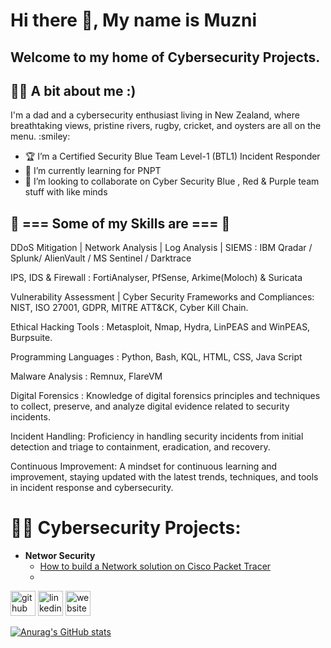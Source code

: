 # Hi there 👋, My name is Muzni
## Welcome to my home of Cybersecurity Projects. 

## :technologist: A bit about me :) <br>
<p>I'm a dad and a cybersecurity enthusiast living in New Zealand, where breathtaking views, pristine rivers, rugby, cricket, and oysters are all on the menu. :smiley: <br>
<!-- COMMENT  <p> I love cooking, Travelling & tech stuff. <br> -->
<!-- COMMENT <p> I cook delicious Asian dishes such as Chicken Tikka, Chicken Kadai, Mutton Curry and Biriyani.<br>
<p> I have lived in the UK, travelled around Europe and to Dubai <br>
<p> I Have over 10 years ofexperience as a Technical Analyst and in cyber security, spanning various organizations, including major telecommunications companies. I am currently a CyberSecurity Analyst at a large telecommunications company and MSSP in New Zealand. <br> </p>  -->

- :trophy: I’m a Certified Security Blue Team Level-1 (BTL1) Incident Responder
- 🌱 I’m currently learning for PNPT 
- 👯 I’m looking to collaborate on Cyber Security Blue , Red & Purple team stuff with like minds


## :mechanical_arm: === Some of my Skills are === :mechanical_arm:
<p> DDoS Mitigation | Network Analysis | Log Analysis | SIEMS : IBM Qradar / Splunk/ AlienVault / MS Sentinel / Darktrace <br> 
<p>IPS, IDS & Firewall : FortiAnalyser, PfSense, Arkime(Moloch) & Suricata <br>
<p>Vulnerability Assessment | Cyber Security Frameworks and Compliances: NIST, ISO 27001, GDPR, MITRE ATT&CK, Cyber Kill Chain. <br>
<p>Ethical Hacking Tools : Metasploit, Nmap, Hydra, LinPEAS and WinPEAS, Burpsuite. <br>
<p>Programming Languages : Python, Bash, KQL, HTML, CSS, Java Script <br>
<p>Malware Analysis : Remnux, FlareVM <br>
<p>Digital Forensics : Knowledge of digital forensics principles and techniques to collect, preserve, and analyze digital evidence related to security incidents. <br>
<p>Incident Handling: Proficiency in handling security incidents from initial detection and triage to containment, eradication, and recovery. <br>
<p>Continuous Improvement: A mindset for continuous learning and improvement, staying updated with the latest trends, techniques, and tools in incident response and cybersecurity. <br> </p>



<h1>👨‍💻 Cybersecurity Projects:</h1>

- <b>Networ Security</b>
  - [How to build a Network solution on Cisco Packet Tracer](https://github.com/muzable/Network-Security/tree/main/Cisco-Packet-Tracer)
  -

[<img src='https://cdn.jsdelivr.net/npm/simple-icons@3.0.1/icons/github.svg' alt='github' height='40'>](https://github.com/https://github.com/muzable)  [<img src='https://cdn.jsdelivr.net/npm/simple-icons@3.0.1/icons/linkedin.svg' alt='linkedin' height='40'>](https://www.linkedin.com/in/https://github.com/muzable/)  [<img src='https://cdn.jsdelivr.net/npm/simple-icons@3.0.1/icons/icloud.svg' alt='website' height='40'>](https://www.muzable.net/)  

[![Anurag's GitHub stats](https://github-readme-stats.vercel.app/api?username=muzable)](https://github.com/muzable/github-readme-stats)
  
<!-- COMMENT- <b>Full Stack Web App (React, NodeJS, Azure, and Machine Learning Components)</b>
  - [Image Analysis Middleware](https://github.com/joshmadakor1/4chan-Image-Analysis-Middleware-C964) <b><i>(Potentially NSFW)</b></i>




